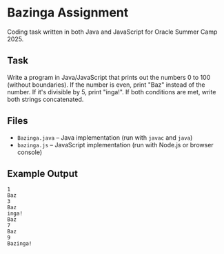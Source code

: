 # Bazinga Assignment
Coding task written in both Java and JavaScript for Oracle Summer Camp 2025.

## Task
Write a program in Java/JavaScript that prints out the numbers 0 to 100 (without boundaries). If the number is even, print "Baz" instead of the number. If it's divisible by 5, print "inga!". If both conditions are met, write both strings concatenated.

## Files
- `Bazinga.java` – Java implementation (run with `javac` and `java`)
- `bazinga.js` – JavaScript implementation (run with Node.js or browser console)

## Example Output
```
1
Baz
3
Baz
inga!
Baz
7
Baz
9
Bazinga!
```
